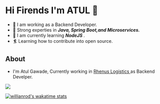 <h1>Hi Firends I'm ATUL 👋 </h1>

- 🌱 I am working as a Backend Developer.
- 🌱 Strong experties in *<b>Java, Spring Boot,and Microservices.</b>*
- 👀 I am currently learning *<b> NodeJS </b>*.
- 🏄‍ Learning how to contribute into open source.

## About
- I'm Atul Gawade, Currently working in <a href ="https://www.rhenus.group/in/en/">Rhenus Logistics </a> as Backend Develper.





<img 
   src="https://github-readme-stats.vercel.app/api?username=gawadeatul&show_icons=true&theme=merko"
/>


<!--[![Top Langs](https://github-readme-stats.vercel.app/api/top-langs/?username=gawadeatul&layout=compact)](https://github.com/anuraghazra/github-readme-stats) -->

[![willianrod's wakatime stats](https://github-readme-stats.vercel.app/api/wakatime?username=willianrod)](https://github.com/anuraghazra/github-readme-stats)

<!---
gawadeatul/gawadeatul is a ✨ special ✨ repository because its `README.md` (this file) appears on your GitHub profile.
You can click the Preview link to take a look at your changes.
--->
